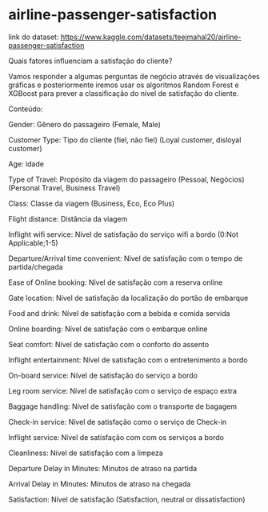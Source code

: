 # airline-passenger-satisfaction
link do dataset: https://www.kaggle.com/datasets/teejmahal20/airline-passenger-satisfaction 

Quais fatores influenciam a satisfação do cliente?

Vamos responder a algumas perguntas de negócio através de visualizações gráficas e posteriormente iremos usar os algoritmos Random Forest e XGBoost para prever a classificação do nível de satisfação do cliente.

Conteúdo:

Gender: Gênero do passageiro (Female, Male)

Customer Type: Tipo do cliente (fiel, não fiel) (Loyal customer, disloyal customer)

Age: idade

Type of Travel: Propósito da viagem do passageiro (Pessoal, Negócios) (Personal Travel, Business Travel)

Class: Classe da viagem (Business, Eco, Eco Plus)

Flight distance: Distância da viagem

Inflight wifi service: Nível de satisfação do serviço wifi a bordo (0:Not Applicable;1-5)

Departure/Arrival time convenient: Nível de satisfação com o tempo de partida/chegada

Ease of Online booking: Nível de satisfação com a reserva online

Gate location: Nível de satisfação da localização do portão de embarque

Food and drink: Nível de satisfação com a bebida e comida servida

Online boarding: Nível de satisfação com o embarque online

Seat comfort: Nível de satisfação com o conforto do assento

Inflight entertainment: Nível de satisfação com o entretenimento a bordo

On-board service: Nível de satisfação do serviço a bordo

Leg room service: Nível de satisfação com o serviço de espaço extra

Baggage handling: Nível de satisfação com o transporte de bagagem

Check-in service: Nível de satisfação como o serviço de Check-in 

Inflight service: Nível de satisfação com com os serviços a bordo

Cleanliness: Nível de satisfação com a limpeza

Departure Delay in Minutes: Minutos de atraso na partida

Arrival Delay in Minutes: Minutos de atraso na chegada

Satisfaction: Nível de satisfação (Satisfaction, neutral or dissatisfaction)